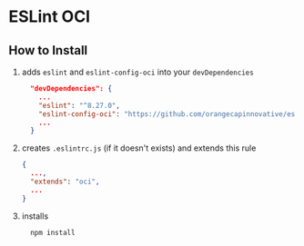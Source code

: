 # ESLint OCI

## How to Install

1. adds `eslint` and `eslint-config-oci` into your `devDependencies`

    ```json
      "devDependencies": {
        ...
        "eslint": "^8.27.0",
        "eslint-config-oci": "https://github.com/orangecapinnovative/eslint-config-oci.git#v0.4.0",
        ...
      }
    ```

2. creates `.eslintrc.js` (if it doesn't exists) and extends this rule

    ```json
    {
      ...,
      "extends": "oci",
      ...
    }
    ```

3. installs

    ```bash
      npm install
    ```
